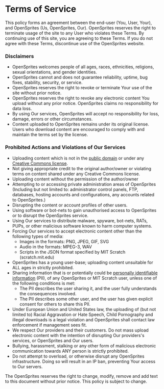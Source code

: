 # Terms of Service
This policy forms an agreement between the end-user (You, User, Your), and OpenSprites (Us, OpenSprites, Our). OpenSprites reserves the right to terminate usage of the site to any User who violates these Terms. By continuing use of this site, you are agreeing to these Terms. If you do not agree with these Terms, discontinue use of the OpenSprites website.

### Disclaimers ###
 - OpenSprites welcomes people of all ages, races, ethnicities, religions, sexual orientations, and gender identities.
 - OpenSprites cannot and does not guarantee reliability, uptime, bug fixes, stability, security, or service.
 - OpenSprites reserves the right to revoke or terminate Your use of the site without prior notice.
 - OpenSprites reserves the right to revoke any electronic content You upload without any prior notice. OpenSprites claims no responsibility for data loss.
 - By using Our services, OpenSprites will accept no responsibility for loss, damage, errors or other circumstances.
 - Content uploaded to OpenSprites remains under its original license. Users who download content are encouraged to comply with and maintain the terms set by the license.

### Prohibited Actions and Violations of Our Services ###
 - Uploading content which is not in the [public domain](https://en.wikipedia.org/wiki/Public_domain) or under any [Creative Commons license](https://creativecommons.org/share-your-work/licensing-types-examples/).
 - Not giving appropriate credit to the original author/owner or violating terms on content shared under any Creative Commons license.
 - Uploading content without the permission of the author/owner
 - Attempting to or accessing private administration areas of OpenSprites (Including but not limited to: administrator control panels, FTP, databases, hosting accounts and configurations, any accounts related to OpenSprites.)
 - Disrupting the content or account profiles of other users.
 - Using software or bot-nets to gain unauthorised access to OpenSprites or to disrupt the OpenSprites service.
 - Using Our services to distribute malware, spyware, bot-nets, RATs, PUPs, or other malicious software known to harm computer systems.
 - Forcing Our services to accept electronic content other than the following types of media:
   - Images in the formats: PNG, JPEG, GIF, SVG
   - Audio in the formats: MPEG-3, WAV
   - Scripts in the JSON format specified by MIT Scratch (scratch.mit.edu)
 - OpenSprites has a young user-base; uploading content unsuitable for ALL ages in strictly prohibited.
 - Sharing information that is or potentially could be [personally identifiable information](http://en.wikipedia.org/wiki/Personally_identifiable_information) (PII), of any OpenSprites or MIT Scratch user, unless one of the following conditions is met:
   - The PII describes the user sharing it, and the user fully understands the consequences involved.
   - The PII describes some other user, and the user has given explicit consent for others to share this PII.
 - Under European Union and United States law, the uploading of (but not limited to) Racial Aggravation or Hate Speech, Child Pornography and illegal downloads is a legal violation and OpenSprites shall contact law enforcement if management sees fit.
 - We respect Our providers and their customers. Do not mass upload electronic content with the intention of disrupting Our providers's services, or OpenSprites and Our users.
 - Bullying, harassment, stalking or any other form of malicious electronic communication towards ANY person is strictly prohibited. 
 - Do not attempt to overload, or otherwise disrupt any OpenSprites infrastructure. Doing so will result in an IP ban, preventing Your access to Our servers.

The OpenSprites  reserves the right to change, modify, remove and add text to this document without prior notice. This policy is subject to change.
